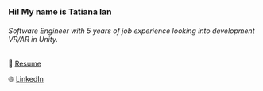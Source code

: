 ### Hi! My name is Tatiana Ian
###### Software Engineer with 5 years of job experience looking into development VR/AR in Unity.

📄 [Resume](https://docs.google.com/document/d/1Nw8Qt2MnEYbYv9vke5XXNKCfUncEBUlH33craluxIEY/edit?usp=sharing)

🌐 [LinkedIn](https://www.linkedin.com/in/iantv/)





<!--
**iantv/iantv** is a ✨ _special_ ✨ repository because its `README.md` (this file) appears on your GitHub profile.

Here are some ideas to get you started:

- 🔭 I’m currently working on ...
- 🌱 I’m currently learning ...
- 👯 I’m looking to collaborate on ...
- 🤔 I’m looking for help with ...
- 💬 Ask me about ...
- 📫 How to reach me: ...
- 😄 Pronouns: ...
- ⚡ Fun fact: ...
-->
